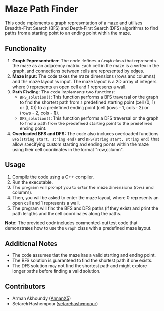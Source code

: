 # Maze Path Finder

This code implements a graph representation of a maze and utilizes Breadth-First Search (BFS) and Depth-First Search (DFS) algorithms to find paths from a starting point to an ending point within the maze.

## Functionality

1. **Graph Representation:** The code defines a `Graph` class that represents the maze as an adjacency matrix. Each cell in the maze is a vertex in the graph, and connections between cells are represented by edges.
2. **Maze Input:** The code takes the maze dimensions (rows and columns) and the maze layout as input. The maze layout is a 2D array of integers where 0 represents an open cell and 1 represents a wall.
3. **Path Finding:** The code implements two functions:
    * `BFS_solution()`: This function performs a BFS traversal on the graph to find the shortest path from a predefined starting point (cell (0, 1) or (1, 0)) to a predefined ending point (cell (rows - 1, cols - 2) or (rows - 2, cols - 1)).
    * `DFS_solution()`: This function performs a DFS traversal on the graph to find a path from the predefined starting point to the predefined ending point.
4. **Overloaded BFS and DFS:** The code also includes overloaded functions `BFS(string start, string end)` and `DFS(string start, string end)` that allow specifying custom starting and ending points within the maze using their cell coordinates in the format "row,column".

## Usage

1. Compile the code using a C++ compiler.
2. Run the executable.
3. The program will prompt you to enter the maze dimensions (rows and columns).
4. Then, you will be asked to enter the maze layout, where 0 represents an open cell and 1 represents a wall.
5. The program will find the BFS and DFS paths (if they exist) and print the path lengths and the cell coordinates along the paths.

**Note:** The provided code includes commented-out test code that demonstrates how to use the `Graph` class with a predefined maze layout.

## Additional Notes

* The code assumes that the maze has a valid starting and ending point.
* The BFS solution is guaranteed to find the shortest path if one exists.
* The DFS solution may not find the shortest path and might explore longer paths before finding a valid solution.

## Contributors

* Arman Akhoundy ([ArmanX5](https://github.com/ArmanX5))
* Setareh Hashempour ([setarehashempour](https://github.com/setarehashempour))

